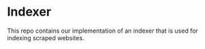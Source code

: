 # Indexer
This repo contains our implementation of an indexer that is used for indexing scraped websites.
